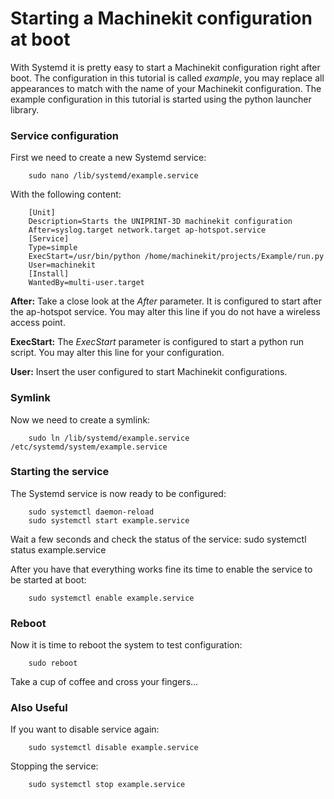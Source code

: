 # Starting a Machinekit configuration at boot
With Systemd it is pretty easy to start a Machinekit configuration right after boot. The configuration in this tutorial is called _example_, you may replace all appearances to match with the name of your Machinekit configuration. The example configuration in this tutorial is started using the python launcher library.

### Service configuration
First we need to create a new Systemd service:

        sudo nano /lib/systemd/example.service

With the following content:

        [Unit]
        Description=Starts the UNIPRINT-3D machinekit configuration
        After=syslog.target network.target ap-hotspot.service
        [Service]
        Type=simple
        ExecStart=/usr/bin/python /home/machinekit/projects/Example/run.py
        User=machinekit
        [Install]
        WantedBy=multi-user.target

**After:** Take a close look at the _After_ parameter. It is configured to start after the ap-hotspot service. You may alter this line if you do not have a wireless access point.

**ExecStart:** The _ExecStart_ parameter is configured to start a python run script. You may alter this line for your configuration.

**User:** Insert the user configured to start Machinekit configurations.

### Symlink
Now we need to create a symlink:

        sudo ln /lib/systemd/example.service /etc/systemd/system/example.service

### Starting the service
The Systemd service is now ready to be configured:

        sudo systemctl daemon-reload
        sudo systemctl start example.service

Wait a few seconds and check the status of the service:
        sudo systemctl status example.service

After you have that everything works fine its time to enable the service to be started at boot:

        sudo systemctl enable example.service

### Reboot
Now it is time to reboot the system to test configuration:

        sudo reboot

Take a cup of coffee and cross your fingers...

### Also Useful

If you want to disable service again:

        sudo systemctl disable example.service

Stopping the service:

        sudo systemctl stop example.service
